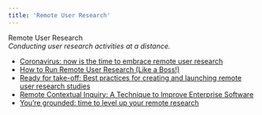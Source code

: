 ```yaml
---
title: 'Remote User Research'
---
```


Remote User Research  
_Conducting user research activities at a distance._

*   [Coronavirus: now is the time to embrace remote user research](https://uxdesign.cc/coronavirus-now-is-the-time-to-embrace-remote-user-research-e38941e35f1d)  
*   [How to Run Remote User Research (Like a Boss!)](https://medium.com/mixed-methods/how-to-run-remote-user-research-like-a-boss-b3729954f03)  
*   [Ready for take-off: Best practices for creating and launching remote user research studies](https://blog.optimalworkshop.com/ready-for-take-off-best-practices-for-creating-and-launching-remote-user-research-studies/)  
*   [Remote Contextual Inquiry: A Technique to Improve Enterprise Software](https://boxesandarrows.com/remote-contextual-inquiry-a-technique-to-improve-enterprise-software/)  
*   [You’re grounded: time to level up your remote research](https://uxdesign.cc/youre-grounded-time-to-level-up-your-remote-research-dbac3e63fadb)  
